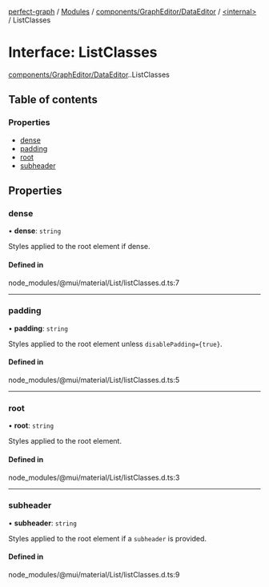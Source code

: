 [perfect-graph](../README.md) / [Modules](../modules.md) / [components/GraphEditor/DataEditor](../modules/components_GraphEditor_DataEditor.md) / [<internal\>](../modules/components_GraphEditor_DataEditor._internal_.md) / ListClasses

# Interface: ListClasses

[components/GraphEditor/DataEditor](../modules/components_GraphEditor_DataEditor.md).[<internal>](../modules/components_GraphEditor_DataEditor._internal_.md).ListClasses

## Table of contents

### Properties

- [dense](components_GraphEditor_DataEditor._internal_.ListClasses.md#dense)
- [padding](components_GraphEditor_DataEditor._internal_.ListClasses.md#padding)
- [root](components_GraphEditor_DataEditor._internal_.ListClasses.md#root)
- [subheader](components_GraphEditor_DataEditor._internal_.ListClasses.md#subheader)

## Properties

### dense

• **dense**: `string`

Styles applied to the root element if dense.

#### Defined in

node_modules/@mui/material/List/listClasses.d.ts:7

___

### padding

• **padding**: `string`

Styles applied to the root element unless `disablePadding={true}`.

#### Defined in

node_modules/@mui/material/List/listClasses.d.ts:5

___

### root

• **root**: `string`

Styles applied to the root element.

#### Defined in

node_modules/@mui/material/List/listClasses.d.ts:3

___

### subheader

• **subheader**: `string`

Styles applied to the root element if a `subheader` is provided.

#### Defined in

node_modules/@mui/material/List/listClasses.d.ts:9
